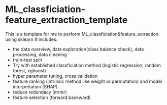 # ML_classficiation-feature_extraction_template
This is a template for me to perform ML_classficiation&amp;feature_extraction using sklearn
It includes:
- the data overview, data exploration(class balance check), data processing, data cleaning 
- train-test split
- Try with established classficiation method (logistic regression, random forest, xgboost)
- hyper parameter tuning, cross validation
- feature ranking (intrinsic method like weight or permutation) and model interpretation (SHAP)
- reduce redundacy (mrmr)
- feature selection (forward backward)
